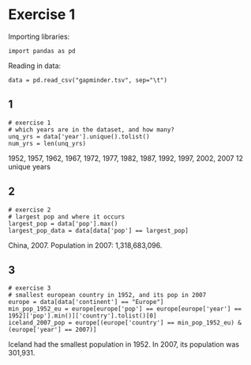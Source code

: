 # Exercise 1

Importing libraries:
```
import pandas as pd
```

Reading in data:
```
data = pd.read_csv("gapminder.tsv", sep="\t")
```

## 1
```
# exercise 1
# which years are in the dataset, and how many?
unq_yrs = data['year'].unique().tolist()
num_yrs = len(unq_yrs)
```
1952, 1957, 1962, 1967, 1972, 1977, 1982, 1987, 1992, 1997, 2002, 2007
12 unique years

## 2
```
# exercise 2
# largest pop and where it occurs
largest_pop = data['pop'].max()
largest_pop_data = data[data['pop'] == largest_pop]
```
China, 2007.  Population in 2007: 1,318,683,096.

## 3
```
# exercise 3
# smallest european country in 1952, and its pop in 2007
europe = data[data['continent'] == "Europe"]
min_pop_1952_eu = europe[europe['pop'] == europe[europe['year'] == 1952]['pop'].min()]['country'].tolist()[0]
iceland_2007_pop = europe[(europe['country'] == min_pop_1952_eu) & (europe['year'] == 2007)]
```
Iceland had the smallest population in 1952.  In 2007, its population was 301,931.
